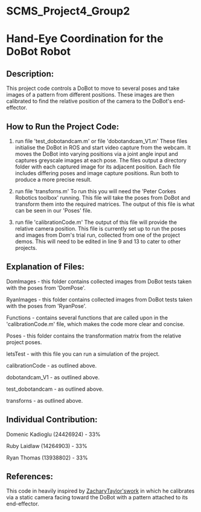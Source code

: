 # SCMS_Project4_Group2

# Hand-Eye Coordination for the DoBot Robot

## Description:

This project code controls a DoBot to move to several poses and take images
of a pattern from different positions. These images are then calibrated to 
find the relative position of the camera to the DoBot's end-effector.


## How to Run the Project Code:

1.  run file 'test_dobotandcam.m' or file 'dobotandcam_V1.m'
    These files initialise the DoBot in ROS and start video capture from the webcam.
    It moves the DoBot into varying positions via a joint angle input and captures greyscale images at each pose.
    The files output a directory folder with each captured image for its adjacent position.
    Each file includes differing poses and image capture positions.
    Run both to produce a more precise result.


3.  run file 'transforns.m'
    To run this you will need the 'Peter Corkes Robotics toolbox' running.
    This file will take the poses from DoBot and transform them into the 
    required matrices. The output of this file is what can be seen in our
    'Poses' file. 


3.  run file 'calibrationCode.m'
    The output of this file will provide the relative camera position. 
    This file is currently set up to run the poses and images from Dom's 
    trial run, collected from one of the project demos. This will need to 
    be edited in line 9 and 13 to cater to other projects.


## Explanation of Files:

DomImages - this folder contains collected images from DoBot tests taken 
with the poses from 'DomPose'.

RyanImages - this folder contains collected images from DoBot tests taken 
with the poses from 'RyanPose'.

Functions - contains several functions that are called upon in the 
'calibrationCode.m' file, which makes the code more clear and concise.

Poses - this folder contains the transformation matrix from the relative 
project poses.

letsTest - with this file you can run a simulation of the project.

calibrationCode - as outlined above.

dobotandcam_V1 - as outlined above.

test_dobotandcam - as outlined above.

transforns - as outlined above.


## Individual Contribution:

Domenic Kadioglu (24426924) - 33%

Ruby Laidlaw (14264903) - 33%

Ryan Thomas (13938802) - 33%


## References:

This code in heavily inspired by [ZacharyTaylor'swork](https://github.com/ZacharyTaylor/Camera-to-Arm-Calibration) in which he calibrates via a static camera facing toward the DoBot with a pattern attached to its end-effector.
